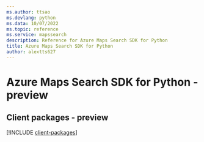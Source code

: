 ```yaml
---
ms.author: ttsao
ms.devlang: python
ms.data: 10/07/2022
ms.topic: reference
ms.service: mapssearch
description: Reference for Azure Maps Search SDK for Python
title: Azure Maps Search SDK for Python
author: alextts627
---
```

# Azure Maps Search SDK for Python - preview

## Client packages - preview
[!INCLUDE [client-packages](maps-search-client-index.md)]